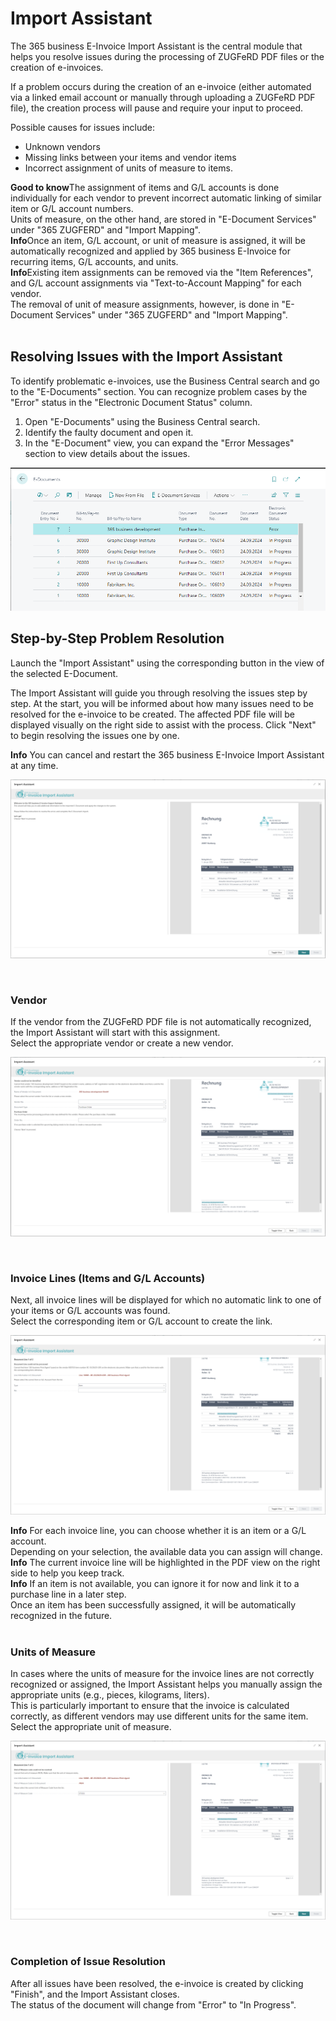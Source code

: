 # Import Assistant

The 365 business E-Invoice Import Assistant is the central module that helps you resolve issues during the processing of ZUGFeRD PDF files or the creation of e-invoices.

If a problem occurs during the creation of an e-invoice (either automated via a linked email account or manually through uploading a ZUGFeRD PDF file), the creation process will pause and require your input to proceed.

Possible causes for issues include:
* Unknown vendors
* Missing links between your items and vendor items
* Incorrect assignment of units of measure to items.

<div class="alert alert-notice">
	<i class="fa-duotone fa-solid fa-lightbulb fa-xl"></i>
    <strong>Good to know</strong>The assignment of items and G/L accounts is done individually for each vendor to prevent incorrect automatic linking of similar item or G/L account numbers.
	<br/>Units of measure, on the other hand, are stored in "E-Document Services" under "365 ZUGFERD" and "Import Mapping".
</div>

<div class="alert alert-info">
	<i class="fa-duotone fa-solid fa-circle-info fa-xl"></i>
    <strong>Info</strong>Once an item, G/L account, or unit of measure is assigned, it will be automatically recognized and applied by 365 business E-Invoice for recurring items, G/L accounts, and units.
</div>

<div class="alert alert-info">
	<i class="fa-duotone fa-solid fa-circle-info fa-xl"></i>
    <strong>Info</strong>Existing item assignments can be removed via the "Item References", and G/L account assignments via "Text-to-Account Mapping" for each vendor.
	<br/>The removal of unit of measure assignments, however, is done in "E-Document Services" under "365 ZUGFERD" and "Import Mapping".
</div>

<br/>

## Resolving Issues with the Import Assistant

To identify problematic e-invoices, use the Business Central search and go to the "E-Documents" section.
You can recognize problem cases by the "Error" status in the "Electronic Document Status" column.

1. Open "E-Documents" using the Business Central search.
2. Identify the faulty document and open it.
3. In the "E-Document" view, you can expand the "Error Messages" section to view details about the issues.

![365 business E-Invoice](/assets/images/365-business-e-invoice/e-document-overview_en.png)

## Step-by-Step Problem Resolution

Launch the "Import Assistant" using the corresponding button in the view of the selected E-Document.

The Import Assistant will guide you through resolving the issues step by step. At the start, you will be informed about how many issues need to be resolved for the e-invoice to be created.
The affected PDF file will be displayed visually on the right side to assist with the process.
Click "Next" to begin resolving the issues one by one.

<div class="alert alert-info">
    <i class="fa-duotone fa-solid fa-circle-info fa-xl"></i>
    <strong>Info</strong> You can cancel and restart the 365 business E-Invoice Import Assistant at any time.
</div>

![365 business E-Invoice](/assets/images/365-business-e-invoice/assistent1_en.png)

<br/>

### Vendor

If the vendor from the ZUGFeRD PDF file is not automatically recognized, the Import Assistant will start with this assignment.
<br/>
Select the appropriate vendor or create a new vendor.

![365 business E-Invoice](/assets/images/365-business-e-invoice/assistent2_en.png)

<br/>

### Invoice Lines (Items and G/L Accounts)

Next, all invoice lines will be displayed for which no automatic link to one of your items or G/L accounts was found.
<br/>
Select the corresponding item or G/L account to create the link.

![365 business E-Invoice](/assets/images/365-business-e-invoice/assistent3_en.png)

<div class="alert alert-info">
    <i class="fa-duotone fa-solid fa-circle-info fa-xl"></i>
    <strong>Info</strong> For each invoice line, you can choose whether it is an item or a G/L account.
    <br/>Depending on your selection, the available data you can assign will change.
</div>

<div class="alert alert-info">
    <i class="fa-duotone fa-solid fa-circle-info fa-xl"></i>
    <strong>Info</strong> The current invoice line will be highlighted in the PDF view on the right side to help you keep track.
</div>

<div class="alert alert-info">
    <i class="fa-duotone fa-solid fa-circle-info fa-xl"></i>
    <strong>Info</strong> If an item is not available, you can ignore it for now and link it to a purchase line in a later step.
    <br/>Once an item has been successfully assigned, it will be automatically recognized in the future.
</div>

<br/>

### Units of Measure

In cases where the units of measure for the invoice lines are not correctly recognized or assigned, the Import Assistant helps you manually assign the appropriate units (e.g., pieces, kilograms, liters).
<br/>
This is particularly important to ensure that the invoice is calculated correctly, as different vendors may use different units for the same item.
<br/>
Select the appropriate unit of measure.

![365 business E-Invoice](/assets/images/365-business-e-invoice/assistent4_en.png)


<br/>

### Completion of Issue Resolution

After all issues have been resolved, the e-invoice is created by clicking "Finish", and the Import Assistant closes.
<br/>
The status of the document will change from "Error" to "In Progress".
